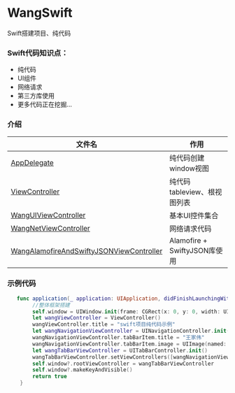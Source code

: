# WangSwift
Swift搭建项目、纯代码

### Swift代码知识点：
* 纯代码
* UI组件
* 网络请求
* 第三方库使用
* 更多代码正在挖掘...

### 介绍
|文件名|作用|
|---|---|
|[AppDelegate](https://github.com/wang542413041/WangSwift/blob/master/WangSwift/Code/AppDelegate.swift)|纯代码创建window视图|
|[ViewController](https://github.com/wang542413041/WangSwift/blob/master/WangSwift/Code/ViewController.swift)|纯代码tableview、根视图列表|
|[WangUIViewController](https://github.com/wang542413041/WangSwift/blob/master/WangSwift/Code/WangUIViewController.swift)|基本UI控件集合|
|[WangNetViewController](https://github.com/wang542413041/WangSwift/blob/master/WangSwift/Code/WangNetViewController.swift)|网络请求代码|
|[WangAlamofireAndSwiftyJSONViewController](https://github.com/wang542413041/WangSwift/blob/master/WangSwift/Code/WangAlamofireAndSwiftyJSONViewController.swift)|Alamofire + SwiftyJSON库使用|

### 示例代码
```Swift
   func application(_ application: UIApplication, didFinishLaunchingWithOptions launchOptions: [UIApplicationLaunchOptionsKey: Any]?) -> Bool {
        //整体框架搭建
        self.window = UIWindow.init(frame: CGRect(x: 0, y: 0, width: UIScreen.main.bounds.size.width, height: UIScreen.main.bounds.size.height))
        let wangViewController = ViewController()
        wangViewController.title = "swift项目纯代码示例"
        let wangNavigationViewController = UINavigationController.init(rootViewController: wangViewController)
        wangNavigationViewController.tabBarItem.title = "王家伟"
        wangNavigationViewController.tabBarItem.image = UIImage(named: "test")
        let wangTabBarViewController = UITabBarController.init()
        wangTabBarViewController.setViewControllers([wangNavigationViewController], animated: true)
        self.window?.rootViewController = wangTabBarViewController
        self.window?.makeKeyAndVisible()
        return true
    }
```
